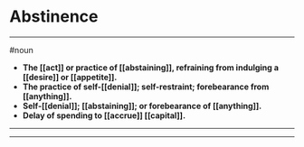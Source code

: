 # Abstinence
---
#noun
- **The [[act]] or practice of [[abstaining]], refraining from indulging a [[desire]] or [[appetite]].**
- **The practice of self-[[denial]]; self-restraint; forebearance from [[anything]].**
- **Self-[[denial]]; [[abstaining]]; or forebearance of [[anything]].**
- **Delay of spending to [[accrue]] [[capital]].**
---
---
